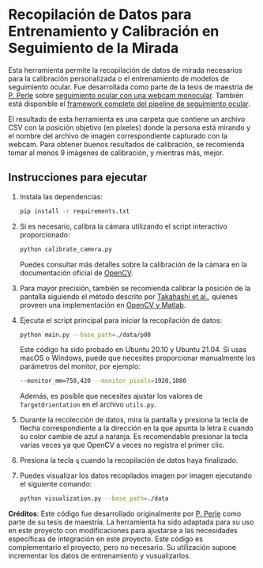 
# Recopilación de Datos para Entrenamiento y Calibración en Seguimiento de la Mirada

Esta herramienta permite la recopilación de datos de mirada necesarios para la calibración personalizada o el entrenamiento de modelos de seguimiento ocular. Fue desarrollada como parte de la tesis de maestría de [P. Perle](https://github.com/pperle/gaze-tracking) sobre [seguimiento ocular con una webcam monocular](https://github.com/pperle/gaze-tracking). También está disponible el [framework completo del pipeline de seguimiento ocular](https://github.com/pperle/gaze-tracking-pipeline).

El resultado de esta herramienta es una carpeta que contiene un archivo CSV con la posición objetivo (en píxeles) donde la persona está mirando y el nombre del archivo de imagen correspondiente capturado con la webcam. Para obtener buenos resultados de calibración, se recomienda tomar al menos 9 imágenes de calibración, y mientras más, mejor.

## Instrucciones para ejecutar

1. Instala las dependencias:
   ```bash
   pip install -r requirements.txt
   ```

2. Si es necesario, calibra la cámara utilizando el script interactivo proporcionado:
   ```bash
   python calibrate_camera.py
   ```
   Puedes consultar más detalles sobre la calibración de la cámara en la documentación oficial de [OpenCV](https://docs.opencv.org/4.5.3/dc/dbb/tutorial_py_calibration.html).

3. Para mayor precisión, también se recomienda calibrar la posición de la pantalla siguiendo el método descrito por [Takahashi et al.](https://doi.org/10.2197/ipsjtcva.8.11), quienes proveen una implementación en [OpenCV y Matlab](https://github.com/computer-vision/takahashi2012cvpr).

4. Ejecuta el script principal para iniciar la recopilación de datos:
   ```bash
   python main.py --base_path=./data/p00
   ```
   Este código ha sido probado en Ubuntu 20.10 y Ubuntu 21.04. Si usas macOS o Windows, puede que necesites proporcionar manualmente los parámetros del monitor, por ejemplo:
   ```bash
   --monitor_mm=750,420 --monitor_pixels=1920,1080
   ```
   Además, es posible que necesites ajustar los valores de `TargetOrientation` en el archivo `utils.py`.

5. Durante la recolección de datos, mira la pantalla y presiona la tecla de flecha correspondiente a la dirección en la que apunta la letra `E` cuando su color cambie de azul a naranja. Es recomendable presionar la tecla varias veces ya que OpenCV a veces no registra el primer clic.

6. Presiona la tecla `q` cuando la recopilación de datos haya finalizado.

7. Puedes visualizar los datos recopilados imagen por imagen ejecutando el siguiente comando:
   ```bash
   python visualization.py --base_path=./data
   ```

**Créditos**: Este código fue desarrollado originalmente por [P. Perle](https://github.com/pperle) como parte de su tesis de maestría. La herramienta ha sido adaptada para su uso en este proyecto con modificaciones para ajustarse a las necesidades específicas de integración en este proyecto.
Este código es complementario el proyecto, pero no necesario. Su utilización supone incrementar los datos de entrenamiento y vusualizarlos.